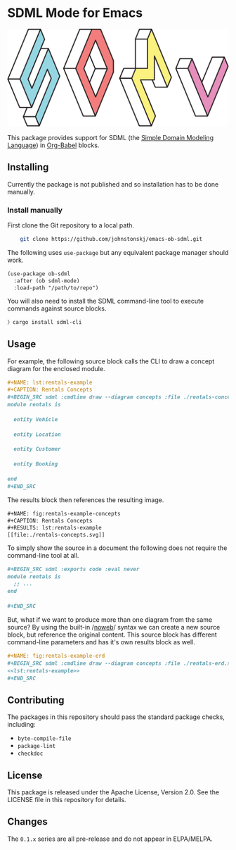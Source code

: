 # SDML Mode for Emacs

![SDML Logo Text](https://raw.githubusercontent.com/sdm-lang/.github/main/profile/horizontal-text.svg)

This package provides support for SDML (the [Simple Domain Modeling Language](https://github.com/johnstonskj/tree-sitter-sdml)) in
[Org-Babel](https://orgmode.org/worg/org-contrib/babel/) blocks.

## Installing

Currently the package is not published and so installation has to be done
manually.

### Install manually

First clone the Git repository to a local path.

```bash
    git clone https://github.com/johnstonskj/emacs-ob-sdml.git
```

The following uses `use-package` but any equivalent package manager should work.

```elisp
(use-package ob-sdml
  :after (ob sdml-mode)
  :load-path "/path/to/repo")
```

You will also need to install the SDML command-line tool to execute commands
against source blocks.

```sh
〉cargo install sdml-cli
```

## Usage

For example, the following source block calls the CLI to draw a concept diagram
for the enclosed module.

```org
#+NAME: lst:rentals-example
#+CAPTION: Rentals Concepts
#+BEGIN_SRC sdml :cmdline draw --diagram concepts :file ./rentals-concepts.svg :exports both
module rentals is

  entity Vehicle

  entity Location

  entity Customer

  entity Booking

end
#+END_SRC
```

The results block then references the resulting image.

```
#+NAME: fig:rentals-example-concepts
#+CAPTION: Rentals Concepts
#+RESULTS: lst:rentals-example
[[file:./rentals-concepts.svg]]
```

To simply show the source in a document the following does not require the
command-line tool at all.

```org
#+BEGIN_SRC sdml :exports code :eval never
module rentals is
  ;; ...
end

#+END_SRC
```

But, what if we want to produce more than one diagram from the same source? By
using the built-in /[noweb](https://orgmode.org/manual/Noweb-Reference-Syntax.html)/ syntax we can create a new source block, but
reference the original content. This source block has different command-line
parameters and has it's own results block as well.

```org
#+NAME: fig:rentals-example-erd
#+BEGIN_SRC sdml :cmdline draw --diagram concepts :file ./rentals-erd.svg :exports results :noweb yes
<<lst:rentals-example>>
#+END_SRC
```

## Contributing

The packages in this repository should pass the standard package checks,
including:

* `byte-compile-file`
* `package-lint`
* `checkdoc`

## License

This package is released under the Apache License, Version 2.0. See the LICENSE
file in this repository for details.

## Changes

The `0.1.x` series are all pre-release and do not appear in ELPA/MELPA.
